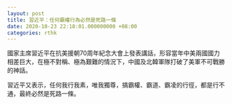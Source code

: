 ```yaml
---
layout: post
title: 習近平：任何霸權行為必然是死路一條
date: 2020-10-23 22:18:01.000000000 +08:00
categories: rthk
---
```


國家主席習近平在抗美援朝70周年紀念大會上發表講話，形容當年中美兩國國力相差巨大，在極不對稱、極為艱難的情況下，中國及北韓軍隊打破了美軍不可戰勝的神話。

習近平又表示，任何我行我素，唯我獨尊，搞霸權、霸道、霸凌的行徑，都是行不通，最終必然是死路一條。

